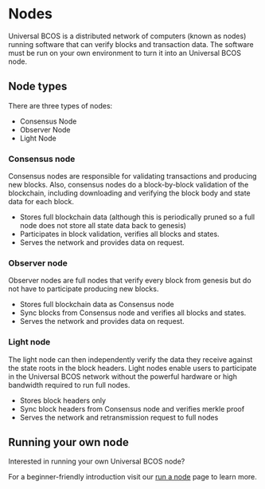 # Nodes

Universal BCOS is a distributed network of computers (known as nodes) running software that can verify blocks and transaction data. The software must be run on your own environment to turn it into an Universal BCOS node.

## Node types

There are three types of nodes:

- Consensus Node
- Observer Node
- Light Node

### Consensus node

Consensus nodes are responsible for validating transactions and producing new blocks. Also, consensus nodes do a block-by-block validation of the blockchain, including downloading and verifying the block body and state data for each block.

- Stores full blockchain data (although this is periodically pruned so a full node does not store all state data back to genesis)
- Participates in block validation, verifies all blocks and states.
- Serves the network and provides data on request.

### Observer node

Observer nodes are full nodes that verify every block from genesis but do not have to participate producing new blocks.

- Stores full blockchain data as Consensus node
- Sync blocks from Consensus node and verifies all blocks and states.
- Serves the network and provides data on request.

### Light node

The light node can then independently verify the data they receive against the state roots in the block headers. Light nodes enable users to participate in the Universal BCOS network without the powerful hardware or high bandwidth required to run full nodes.

- Stores block headers only
- Sync block headers from Consensus node and verifies merkle proof
- Serves the network and retransmission request to full nodes

## Running your own node

Interested in running your own Universal BCOS node?

For a beginner-friendly introduction visit our [run a node](../develop/run_node.md) page to learn more.
